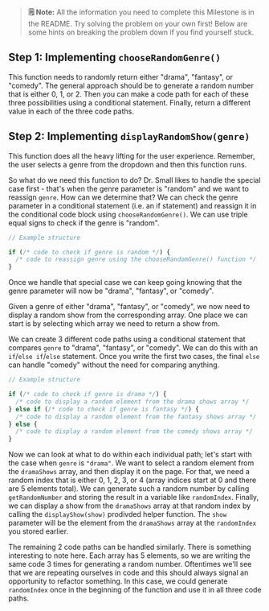 > **🗒 Note:** All the information you need to complete this Milestone is in the README. Try solving the problem on your own first! Below are some hints on breaking the problem down if you find yourself stuck.


## Step 1: Implementing `chooseRandomGenre()`

This function needs to randomly return either "drama", "fantasy", or "comedy". The general approach should be to generate a random number that is either 0, 1, or 2. Then you can make a code path for each of these three possibilities using a conditional statement. Finally, return a different value in each of the three code paths.

## Step 2: Implementing `displayRandomShow(genre)`

This function does all the heavy lifting for the user experience. Remember, the user selects a genre from the dropdown and then this function runs.

So what do we need this function to do? Dr. Small likes to handle the special case first - that's when the genre parameter is "random" and we want to reassign `genre`. How can we determine that? We can check the genre parameter in a conditional statement (i.e. an if statement) and reassign it in the conditional code block using `chooseRandomGenre()`. We can use triple equal signs to check if the genre is "random".

```js
// Example structure

if (/* code to check if genre is random */) {
  /* code to reassign genre using the chooseRandomGenre() function */
}
```

Once we handle that special case we can keep going knowing that the genre parameter will now be "drama", "fantasy", or "comedy".

Given a genre of either "drama", "fantasy", or "comedy", we now need to display a random show from the corresponding array. One place we can start is by selecting which array we need to return a show from.

We can create 3 different code paths using a conditional statement that compares `genre` to "drama", "fantasy", or "comedy".  We can do this with an `if`/`else if`/`else` statement. Once you write the first two cases, the final `else` can handle "comedy" without the need for comparing anything.

```js
// Example structure

if (/* code to check if genre is drama */) {
  /* code to display a random element from the drama shows array */
} else if (/* code to check if genre is fantasy */) {
  /* code to display a random element from the fantasy shows array */
} else {
  /* code to display a random element from the comedy shows array */
}
```

Now we can look at what to do within each individual path; let's start with the case when `genre` is `"drama"`. We want to select a random element from the `dramaShows` array, and then display it on the page. 
For that, we need a random index that is either 0, 1, 2, 3, or 4 (array indices start at 0 and there are 5 elements total). We can generate such a random number by calling `getRandomNumber` and storing the result in a variable like `randomIndex`.  Finally, we can display a show from the `dramaShows` array at that random index by calling the `displayShow(show)` prodivded helper function. The `show` parameter will be the element from the `dramaShows` array at the `randomIndex` you stored earlier.

The remaining 2 code paths can be handled similarly.  There is something interesting to note here. Each array has 5 elements, so we are writing the same code 3 times for generating a random number. Oftentimes we'll see that we are repeating ourselves in code and this should always signal an opportunity to refactor something. In this case, we could generate `randomIndex` once in the beginning of the function and use it in all three code paths.